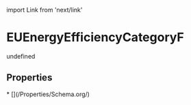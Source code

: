 import Link from 'next/link'
# EUEnergyEfficiencyCategoryF

undefined

## Properties

<Grid>
* [](/Properties/Schema.org/)

</Grid>


